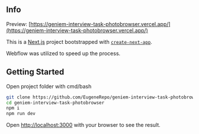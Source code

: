 ## Info

Preview: [https://geniem-interview-task-photobrowser.vercel.app/](https://geniem-interview-task-photobrowser.vercel.app/)

This is a [Next.js](https://nextjs.org/) project bootstrapped with [`create-next-app`](https://github.com/vercel/next.js/tree/canary/packages/create-next-app).

Webflow was utilized to speed up the process.

## Getting Started

Open project folder with cmd/bash

```bash
git clone https://github.com/EugeneRepo/geniem-interview-task-photobrowser.git
cd geniem-interview-task-photobrowser
npm i
npm run dev
```

Open [http://localhost:3000](http://localhost:3000) with your browser to see the result.
